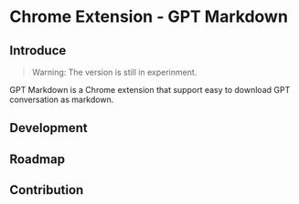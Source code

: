 # Chrome Extension - GPT Markdown

## Introduce

> Warning: The version is still in experinment.

GPT Markdown is a Chrome extension that support easy to download GPT conversation as markdown.

## Development

## Roadmap

## Contribution
